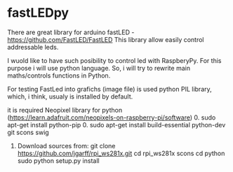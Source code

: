 # fastLEDpy
There are great library for arduino fastLED - https://github.com/FastLED/FastLED
This library allow easily control addressable leds.

I wuold like to have such posibility to control led with RaspberyPy. For this purpose i will use python language. 
So, i will try to rewrite main maths/controls functions in Python.

For testing FastLed into grafichs (image file) is used python PIL library, which, i think, usualy is installed by default.

it is required Neopixel library for python (https://learn.adafruit.com/neopixels-on-raspberry-pi/software)
0. sudo apt-get install python-pip
0. sudo apt-get install build-essential python-dev git scons swig
1. Download sources from: git clone https://github.com/jgarff/rpi_ws281x.git
cd rpi_ws281x
scons
cd python
sudo python setup.py install

